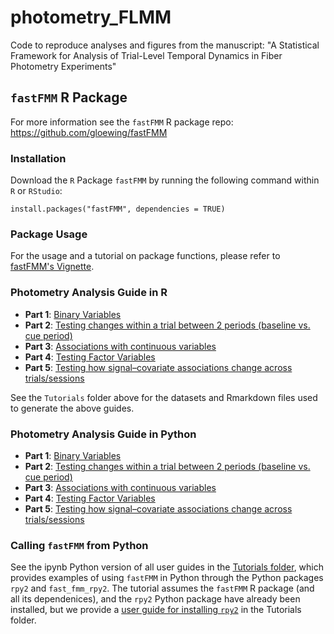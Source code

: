 # photometry_FLMM

Code to reproduce analyses and figures from the manuscript: "A Statistical Framework for Analysis of Trial-Level Temporal Dynamics in Fiber Photometry Experiments"

## `fastFMM` R Package

For more information see the `fastFMM` R package repo: https://github.com/gloewing/fastFMM

### Installation

Download the $\texttt{R}$ Package `fastFMM` by running the following command within $\texttt{R}$ or $\texttt{RStudio}$:

```{R}
install.packages("fastFMM", dependencies = TRUE)
```

###  Package Usage

For the usage and a tutorial on package functions, please refer to [fastFMM's Vignette](https://rpubs.com/gloewinger/1110512). 

### Photometry Analysis Guide in R
- $\textbf{Part 1}$: [Binary Variables](https://rpubs.com/gloewinger/1159094) 
- $\textbf{Part 2}$: [Testing changes within a trial between 2 periods (baseline vs. cue period)](https://rpubs.com/gloewinger/1159127)
- $\textbf{Part 3}$: [Associations with continuous variables](https://rpubs.com/gloewinger/1159129)
- $\textbf{Part 4}$: [Testing Factor Variables](https://rpubs.com/gloewinger/1159411)
- $\textbf{Part 5}$: [Testing how signal–covariate associations change across trials/sessions](https://rpubs.com/gloewinger/1159601)

See the `Tutorials` folder above for the datasets and Rmarkdown files used to generate the above guides.

### Photometry Analysis Guide in Python
- $\textbf{Part 1}$: [Binary Variables](https://github.com/gloewing/photometry_FLMM/blob/main/Tutorials/Photometry%20FLMM%20Guide%20Part%20I/fastFMM-photometry-binary.ipynb)
- $\textbf{Part 2}$: [Testing changes within a trial between 2 periods (baseline vs. cue period)](https://github.com/gloewing/photometry_FLMM/blob/main/Tutorials/Photometry%20FLMM%20Guide%20Part%20II/fastFMM-photometry-withinTrial.ipynb)
- $\textbf{Part 3}$: [Associations with continuous variables]((https://github.com/gloewing/photometry_FLMM/blob/main/Tutorials/Photometry%20FLMM%20Guide%20Part%20III/fastFMM-photometry-Correlation.ipynb))
- $\textbf{Part 4}$: [Testing Factor Variables](https://github.com/gloewing/photometry_FLMM/blob/main/Tutorials/Photometry%20FLMM%20Guide%20Part%20IV/fastFMM-photometry-ANOVA.ipynb)
- $\textbf{Part 5}$: [Testing how signal–covariate associations change across trials/sessions]([https://rpubs.com/gloewinger/1159601](https://github.com/gloewing/photometry_FLMM/blob/main/Tutorials/Photometry%20FLMM%20Guide%20Part%20V/fastFMM-photometry-Interaction.ipynb))

### Calling `fastFMM` from Python
See the ipynb Python version of all user guides in the [Tutorials folder](https://github.com/gloewing/photometry_FLMM/tree/main/Tutorials), which provides examples of using `fastFMM` in Python through the Python packages `rpy2` and `fast_fmm_rpy2`. The tutorial assumes the `fastFMM` R package (and all its dependenices), and the `rpy2` Python package have already been installed, but we provide a [user guide for installing `rpy2`](https://github.com/gloewing/photometry_FLMM/tree/main/Tutorials/Python%20rpy2%20installation) in the Tutorials folder.



